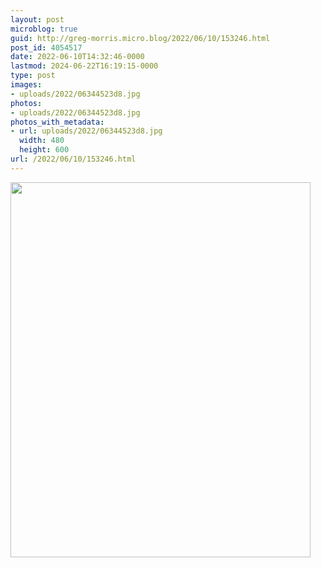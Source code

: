 ```yaml
---
layout: post
microblog: true
guid: http://greg-morris.micro.blog/2022/06/10/153246.html
post_id: 4054517
date: 2022-06-10T14:32:46-0000
lastmod: 2024-06-22T16:19:15-0000
type: post
images:
- uploads/2022/06344523d8.jpg
photos:
- uploads/2022/06344523d8.jpg
photos_with_metadata:
- url: uploads/2022/06344523d8.jpg
  width: 480
  height: 600
url: /2022/06/10/153246.html
---
```



<img src="uploads/2022/06344523d8.jpg" width="480" height="600" alt="">
